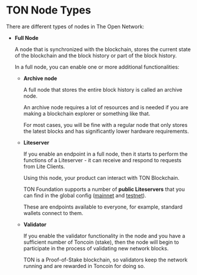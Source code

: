 # TON Node Types

There are different types of nodes in The Open Network:

* **Full Node**

  A node that is synchronized with the blockchain, stores the current state of the blockchain and the block history or part of the block history.

  In a full node, you can enable one or more additional functionalities:

  * **Archive node**
  
     A full node that stores the entire block history is called an archive node.

     An archive node requires a lot of resources and is needed if you are making a blockchain explorer or something like that.

     For most cases, you will be fine with a regular node that only stores the latest blocks and has significantly lower hardware requirements.

  * **Liteserver**

     If you enable an endpoint in a full node, then it starts to perform the functions of a Liteserver - it can receive and respond to requests from Lite Clients.

     Using this node, your product can interact with TON Blockchain.

      TON Foundation supports a number of **public Liteservers** that you can find in the global config ([mainnet](https://ton.org/global-config.json) and [testnet](https://ton.org/testnet-global.config.json)).

     These are endpoints available to everyone, for example, standard wallets connect to them.

  * **Validator** 

     If you enable the validator functionality in the node and you have a sufficient number of Toncoin (stake), then the node will begin to participate in the process of validating new network blocks. 
  
     TON is a Proof-of-Stake blockchain, so validators keep the network running and are rewarded in Toncoin for doing so.